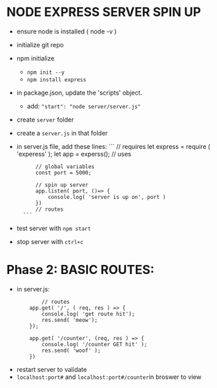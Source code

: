 NODE EXPRESS SERVER SPIN UP
===

- ensure node is installed ( node -v )
- initialize git repo
- npm initialize
    - ```npm init --y```
    - ```npm install express```
- in package.json, update the 'scripts' object.
    - add: `"start": "node server/server.js"`
- create `server` folder
- create a `server.js` in that folder
- in server.js file, add these lines:
        ```
            // requires
            let express = require ( 'experess' );
            let app = experss();
            // uses

            // global variables
            const port = 5000; 

            // spin up server
            app.listen( port, ()=> {
                console.log( 'server is up on', port )
            })
            // routes
        ```
- test server with `npm start`
- stop server with `ctrl+c`

Phase 2: BASIC ROUTES:
===

- in server.js:
    ```
            // routes
        app.get( '/', ( req, res ) => {
            console.log( 'get route hit');
            res.send( 'meow');
        });

        app.get( '/counter', (req, res ) => {
            console.log( '/counter GET hit' );
            res.send( 'woof' );
        })
    ```
- restart server to validate
- `localhost:port#` and `localhost:port#/counter`in broswer to view
